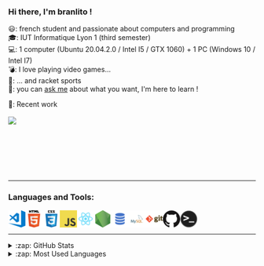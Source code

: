 ### Hi there, I'm branlito ! <br>

😃: french student and passionate about computers and programming <br>
🎓: IUT Informatique Lyon 1 (third semester) <br>
💻: 1 computer (Ubuntu 20.04.2.0 / Intel I5 / GTX 1060) + 1 PC (Windows 10 / Intel I7) <br>
💣: I love playing video games... <br>
🎾: ... and racket sports  <br>
📧: you can [ask me](mailto:andres.universite@gmail.com) about what you want, I'm here to learn ! <br>

🔨: Recent work <br><br>
<a href="https://github.com/Branlito/branlito"><img align="left" src="https://github-readme-stats.vercel.app/api/pin?username=Branlito&repo=branlito&show_owner=true&bg_color=30,0ff1ce,904e95&title_color=fff&text_color=fff&icon_color=fff&border_color=aaa" /></a>

<br>
<br>
<br>
<br>
<br>
<br>

---


### Languages and Tools:

<img align="left" alt="Visual Studio Code" width="35px" src="https://raw.githubusercontent.com/github/explore/80688e429a7d4ef2fca1e82350fe8e3517d3494d/topics/visual-studio-code/visual-studio-code.png" />
<img align="left" alt="HTML5" width="35px" src="https://raw.githubusercontent.com/github/explore/80688e429a7d4ef2fca1e82350fe8e3517d3494d/topics/html/html.png" />
<img align="left" alt="CSS3" width="35px" src="https://raw.githubusercontent.com/github/explore/80688e429a7d4ef2fca1e82350fe8e3517d3494d/topics/css/css.png" />
<img align="left" alt="JavaScript" width="35px" src="https://raw.githubusercontent.com/github/explore/80688e429a7d4ef2fca1e82350fe8e3517d3494d/topics/javascript/javascript.png" />
<img align="left" alt="React" width="35px" src="https://raw.githubusercontent.com/github/explore/80688e429a7d4ef2fca1e82350fe8e3517d3494d/topics/react/react.png" />
<img align="left" alt="Node.js" width="35px" src="https://raw.githubusercontent.com/github/explore/80688e429a7d4ef2fca1e82350fe8e3517d3494d/topics/nodejs/nodejs.png" />
<img align="left" alt="SQL" width="35px" src="https://raw.githubusercontent.com/github/explore/80688e429a7d4ef2fca1e82350fe8e3517d3494d/topics/sql/sql.png" />
<img align="left" alt="MySQL" width="35px" src="https://raw.githubusercontent.com/github/explore/80688e429a7d4ef2fca1e82350fe8e3517d3494d/topics/mysql/mysql.png" />
<img align="left" alt="Git" width="35px" src="https://raw.githubusercontent.com/github/explore/80688e429a7d4ef2fca1e82350fe8e3517d3494d/topics/git/git.png" />
<img align="left" alt="GitHub" width="35px" src="https://raw.githubusercontent.com/github/explore/78df643247d429f6cc873035c0622819ad797942/topics/github/github.png" />
<img align="left" alt="Terminal" width="35px" src="https://raw.githubusercontent.com/github/explore/80688e429a7d4ef2fca1e82350fe8e3517d3494d/topics/terminal/terminal.png" />

<br />
<br />

---

<details>

  <summary>:zap: GitHub Stats</summary>

  <br />

  <p align="center">
        <img src="https://github-readme-stats.vercel.app/api?username=Branlito&hide_border=true&show_icons=true&bg_color=30,0ff1ce,904e95&title_color=fff&text_color=fff&icon_color=fff" alt="branlito's github stats" width="40%">
   </p>

</details>

<details>

  <summary>:zap: Most Used Languages</summary>

  <br />

  <p align="center">
        <img src="https://github-readme-stats.vercel.app/api/top-langs?username=Branlito&hide_border=true&show_icons=true&bg_color=30,0ff1ce,904e95&title_color=fff&text_color=fff&icon_color=fff" alt="branlito's preferred languages" width="40%">
   </p>

</details>